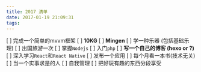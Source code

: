 ```yaml
---
title: 2017 清单
date: 2017-01-19 21:09:31
tags:
---
```


[ ] 完成一个简单的mvvm框架
[ ] **10KG**
[ ] **Mingen**
[ ] 学一种乐器 (包括基础乐理)
[ ] 出国旅游一次
[ ] 掌握`Nodejs`
[ ] 入门`php`
[ ] **写一个自己的博客 (hexo or ?)**
[ ] 深入学习`React`和`React Native`
[ ] 发布一个应用
[ ] 每个月看一本书(技术无关)
[ ] 当一个实事求是的人
[ ] 自我管理
[ ] 把好玩有趣的东西分段享受
